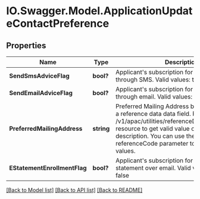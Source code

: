 # IO.Swagger.Model.ApplicationUpdateContactPreference
## Properties

Name | Type | Description | Notes
------------ | ------------- | ------------- | -------------
**SendSmsAdviceFlag** | **bool?** | Applicant&#x27;s subscription for receiving advices through SMS. Valid values: true and false | [optional] 
**SendEmailAdviceFlag** | **bool?** | Applicant&#x27;s subscription for receiving advices through email. Valid values: true and false | [optional] 
**PreferredMailingAddress** | **string** | Preferred Mailing Address by applicant. This is a reference data data field. Please use /v1/apac/utilities/referenceData/{addressType} resource to get valid value of this field with description. You can use the field name as the referenceCode parameter to retrieve the values. | [optional] 
**EStatementEnrollmentFlag** | **bool?** | Applicant&#x27;s subscription for receiving statement over email. Valid values: true and false | [optional] 

[[Back to Model list]](../README.md#documentation-for-models) [[Back to API list]](../README.md#documentation-for-api-endpoints) [[Back to README]](../README.md)

